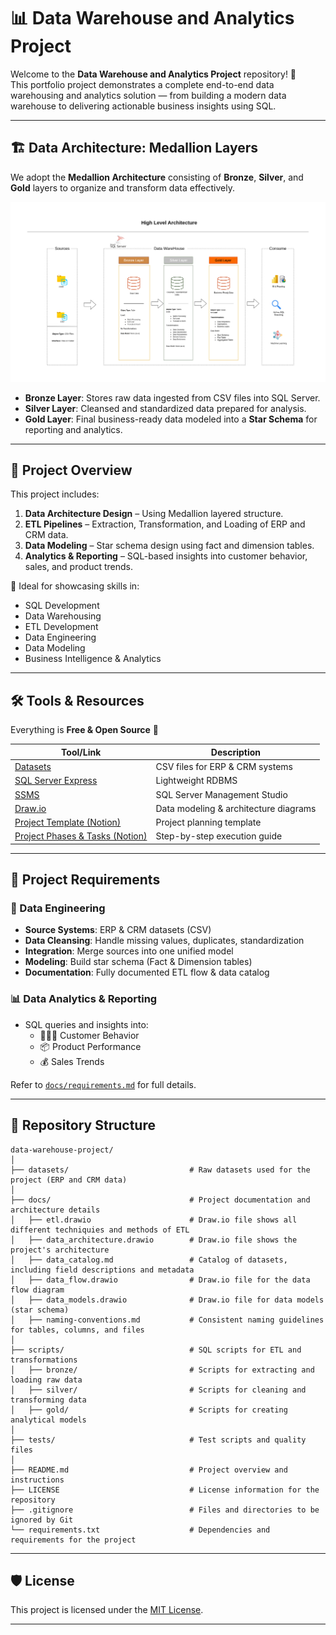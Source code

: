 # 📊 Data Warehouse and Analytics Project

Welcome to the **Data Warehouse and Analytics Project** repository! 🚀  
This portfolio project demonstrates a complete end-to-end data warehousing and analytics solution — from building a modern data warehouse to delivering actionable business insights using SQL.

---

## 🏗️ Data Architecture: Medallion Layers

We adopt the **Medallion Architecture** consisting of **Bronze**, **Silver**, and **Gold** layers to organize and transform data effectively.

![Data Architecture](docs/data_architecture.png)

- **Bronze Layer**: Stores raw data ingested from CSV files into SQL Server.
- **Silver Layer**: Cleansed and standardized data prepared for analysis.
- **Gold Layer**: Final business-ready data modeled into a **Star Schema** for reporting and analytics.

---

## 📖 Project Overview

This project includes:

1. **Data Architecture Design** – Using Medallion layered structure.
2. **ETL Pipelines** – Extraction, Transformation, and Loading of ERP and CRM data.
3. **Data Modeling** – Star schema design using fact and dimension tables.
4. **Analytics & Reporting** – SQL-based insights into customer behavior, sales, and product trends.

🎯 Ideal for showcasing skills in:
- SQL Development
- Data Warehousing
- ETL Development
- Data Engineering
- Data Modeling
- Business Intelligence & Analytics

---

## 🛠️ Tools & Resources

Everything is **Free & Open Source** 🎉

| Tool/Link | Description |
|----------|-------------|
| [Datasets](datasets/) | CSV files for ERP & CRM systems |
| [SQL Server Express](https://www.microsoft.com/en-us/sql-server/sql-server-downloads) | Lightweight RDBMS |
| [SSMS](https://learn.microsoft.com/en-us/sql/ssms/download-sql-server-management-studio-ssms?view=sql-server-ver16) | SQL Server Management Studio |
| [Draw.io](https://www.drawio.com/) | Data modeling & architecture diagrams |
| [Project Template (Notion)](https://www.notion.com/templates/sql-data-warehouse-project) | Project planning template |
| [Project Phases & Tasks (Notion)](https://thankful-pangolin-2ca.notion.site/SQL-Data-Warehouse-Project-16ed041640ef80489667cfe2f380b269?pvs=4) | Step-by-step execution guide |

---

## 🚀 Project Requirements

### 🔧 Data Engineering

- **Source Systems**: ERP & CRM datasets (CSV)
- **Data Cleansing**: Handle missing values, duplicates, standardization
- **Integration**: Merge sources into one unified model
- **Modeling**: Build star schema (Fact & Dimension tables)
- **Documentation**: Fully documented ETL flow & data catalog

### 📊 Data Analytics & Reporting

- SQL queries and insights into:
  - 🧑‍🤝‍🧑 Customer Behavior
  - 📦 Product Performance
  - 💰 Sales Trends

Refer to [`docs/requirements.md`](docs/requirements.md) for full details.

---

## 📂 Repository Structure

```
data-warehouse-project/
│
├── datasets/                           # Raw datasets used for the project (ERP and CRM data)
│
├── docs/                               # Project documentation and architecture details
│   ├── etl.drawio                      # Draw.io file shows all different techniquies and methods of ETL
│   ├── data_architecture.drawio        # Draw.io file shows the project's architecture
│   ├── data_catalog.md                 # Catalog of datasets, including field descriptions and metadata
│   ├── data_flow.drawio                # Draw.io file for the data flow diagram
│   ├── data_models.drawio              # Draw.io file for data models (star schema)
│   ├── naming-conventions.md           # Consistent naming guidelines for tables, columns, and files
│
├── scripts/                            # SQL scripts for ETL and transformations
│   ├── bronze/                         # Scripts for extracting and loading raw data
│   ├── silver/                         # Scripts for cleaning and transforming data
│   ├── gold/                           # Scripts for creating analytical models
│
├── tests/                              # Test scripts and quality files
│
├── README.md                           # Project overview and instructions
├── LICENSE                             # License information for the repository
├── .gitignore                          # Files and directories to be ignored by Git
└── requirements.txt                    # Dependencies and requirements for the project
```
---

## 🛡️ License

This project is licensed under the [MIT License](LICENSE).  

---


